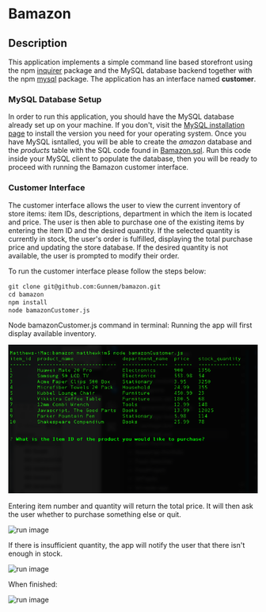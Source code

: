 # Bamazon

## Description

This application implements a simple command line based storefront using the npm [inquirer](https://www.npmjs.com/package/inquirer) package and the MySQL database backend together with the npm [mysql](https://www.npmjs.com/package/mysql) package. The application has an interface named **customer**.

### MySQL Database Setup

In order to run this application, you should have the MySQL database already set up on your machine. If you don't, visit the [MySQL installation page](https://dev.mysql.com/doc/refman/5.6/en/installing.html) to install the version you need for your operating system. Once you have MySQL isntalled, you will be able to create the *amazon* database and the *products* table with the SQL code found in [Bamazon.sql](Bamazon.sql). Run this code inside your MySQL client to populate the database, then you will be ready to proceed with running the Bamazon customer interface.

### Customer Interface

The customer interface allows the user to view the current inventory of store items: item IDs, descriptions, department in which the item is located and price. The user is then able to purchase one of the existing items by entering the item ID and the desired quantity. If the selected quantity is currently in stock, the user's order is fulfilled, displaying the total purchase price and updating the store database. If the desired quantity is not available, the user is prompted to modify their order.

To run the customer interface please follow the steps below:

	git clone git@github.com:Gunnem/bamazon.git
	cd bamazon
	npm install
	node bamazonCustomer.js

Node bamazonCustomer.js command in terminal: Running the app will first display available inventory.

![run image](https://github.com/Gunnem/bamazon/blob/master/images/runNode.png)

Entering item number and quantity will return the total price. It will then ask the user whether to purchase something else or quit.

![run image](https://github.com/Gunnem/bamazon/blob/master/PurchaseAnother.png)

If there is insufficient quantity, the app will notify the user that there isn't enough in stock.

![run image](https://github.com/Gunnem/bamazon/blob/master/outofstock.png)

When finished:

![run image](https://github.com/Gunnem/bamazon/blob/master/finished.png)

